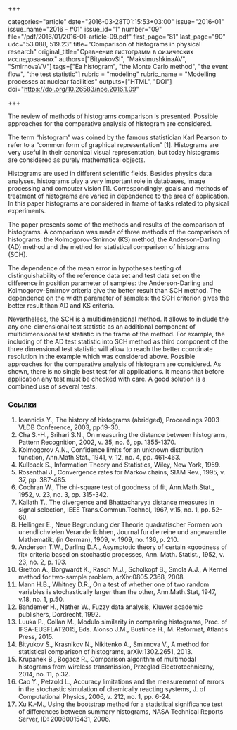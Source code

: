 +++

categories="article"
date="2016-03-28T01:15:53+03:00"
issue="2016-01"
issue_name="2016 - #01"
issue_id="1"
number="09"
file="/pdf/2016/01/2016-01-article-09.pdf"
first_page="81"
last_page="90"
udc="53.088, 519.23"
title="Comparison of histograms in physical research"
original_title="Сравнение гистограмм в физических исследованиях"
authors=["BityukovSI", "MaksimushkinaAV", "SmirnovaVV"]
tags=["Ea histogram", "the Monte Carlo method", "the event flow", "the test statistic"]
rubric = "modeling"
rubric_name = "Modelling processes at nuclear facilities"
outputs=["HTML", "DOI"]
doi="https://doi.org/10.26583/npe.2016.1.09"

+++

The review of methods of histograms comparison is presented. Possible approaches for the comparative analysis of histogram are considered.

The term “histogram” was coined by the famous statistician Karl Pearson to refer to a “common form of graphical representation” [1]. Histograms are very useful in their canonical visual representation, but today histograms are considered as purely mathematical objects.

Histograms are used in different scientific fields. Besides physics data analyses, histograms play a very important role in databases, image processing and computer vision [1]. Correspondingly, goals and methods of treatment of histograms are varied in dependence to the area of application. In this paper histograms are considered in frame of tasks related to physical experiments.

The paper presents some of the methods and results of the comparison of histograms. A comparison was made of three methods of the comparison of histograms: the Kolmogorov-Smirnov (KS) method, the Anderson-Darling (AD) method and the method for statistical comparison of histograms (SCH).

The dependence of the mean error in hypotheses testing of distinguishability of the reference data set and test data set on the difference in position parameter of samples: the Anderson-Darling and Kolmogorov-Smirnov criteria give the better result than SCH method. The dependence on the width parameter of samples: the SCH criterion gives the better result than AD and KS criteria.

Nevertheless, the SCH is a multidimensional method. It allows to include the any one-dimensional test statistic as an additional component of multidimensional test statistic in the frame of the method. For example, the including of the AD test statistic into SCH method as third component of the three dimensional test statistic will allow to reach the better coordinate resolution in the example which was considered above. Possible approaches for the comparative analysis of histogram are considered. As shown, there is no single best test for all applications. It means that before application any test must be checked with care. A good solution is a combined use of several tests.

### Ссылки

1. Ioannidis Y., The history of histograms (abridged), Proceedings 2003 VLDB Conference, 2003, pp.19-30.
2. Cha S.-H., Srihari S.N., On measuring the distance between histograms, Pattern Recognition, 2002, v. 35, no. 6, pp. 1355-1370.
3. Kolmogorov A.N., Confidence limits for an unknown distribution function, Ann.Math.Stat., 1941, v. 12, no. 4, pp. 461-463.
4. Kullback S., Information Theory and Statistics, Wiley, New York, 1959.
5. Rosenthal J., Convergence rates for Markov chains, SIAM Rev., 1995, v. 37, pp. 387-485.
6. Cochran W., The chi-square test of goodness of fit, Ann.Math.Stat., 1952, v. 23, no. 3, pp. 315-342.
7. Kailath T., The divergence and Bhattacharyya distance measures in signal selection, IEEE Trans.Commun.Technol, 1967, v.15, no. 1, pp. 52-60.
8. Hellinger E., Neue Begrundung der Theorie quadratischer Formen von unendlichvielen Veranderlichhen, Journal fur die reine und angewandte Mathematik, (in German), 1909, v. 1909, no. 136, p. 210.
9. Anderson T.W., Darling D.A., Asymptotic theory of certain «goodness of fit» criteria based on stochastic processes, Ann. Math. Statist., 1952, v. 23, no. 2, p. 193.
10. Gretton A., Borgwardt K., Rasch M.J., Scholkopf B., Smola A.J., A Kernel method for two-sample problem, arXiv:0805.2368, 2008.
11. Mann H.B., Whitney D.R., On a test of whether one of two random variables is stochastically larger than the other, Ann.Math.Stat, 1947, v.18, no. 1, p.50.
12. Bandemer H., Nather W., Fuzzy data analysis, Kluwer academic publishers, Dordrecht, 1992.
13. Luuka P., Collan M., Modulo similarity in comparing histograms, Proc. of IFSA-EUSFLAT2015, Eds. Alonso J.M., Bustince H., M. Reformat, Atlantis Press, 2015.
14. Bityukov S., Krasnikov N., Nikitenko A., Smirnova V., A method for statistical comparison of histograms, arXiv:1302.2651, 2013.
15. Krupanek B., Bogacz R., Comparison algorithm of multimodal histograms from wireless transmission, Przeglad Electrotechniczny, 2014, no. 11, p.32.
16. Cao Y., Petzold L., Accuracy limitations and the measurement of errors in the stochastic simulation of chemically reacting systems, J. of Computational Physics, 2006, v. 212, no. 1, pp. 6-24.
17. Xu K.-M., Using the bootstrap method for a statistical significance test of differences between summary histograms, NASA Technical Reports Server, ID: 20080015431, 2006.